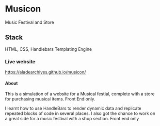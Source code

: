 # Musicon
Music Festival and Store

## Stack
HTML, CSS, Handlebars Templating Engine

### Live website
https://aladearchives.github.io/musicon/

#### About
This is a simulation of a website for a Musical festial, complete with a store for purchasing musical items. Front End only.
<p>I learnt how to use HandleBars to render dynamic data and replicate repeated blocks of code in several places. I also got the chance to work on a great side for a music festival with a shop section. Front end only
